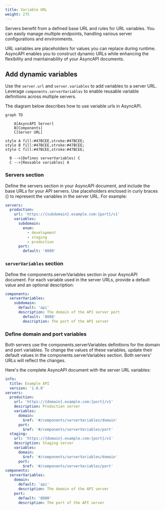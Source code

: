 ```yaml
---
title: Variable URL
weight: 275
---
```


Servers benefit from a defined base URL and rules for URL variables. You can easily manage multiple endpoints, handling various server configurations and environments.

URL variables are placeholders for values you can replace during runtime. AsyncAPI enables you to construct dynamic URLs while enhancing the flexibility and maintainability of your AsyncAPI documents.

## Add dynamic variables

Use the `server.url` and `server.variables` to add variables to a server URL. Leverage `components.serverVariables` to enable reusable variable definitions across multiple servers.

The diagram below describes how to use variable urls in AsyncAPI.

```mermaid
graph TD

    A[AsyncAPI Server]
    B[Components]
    C[Server URL]

style A fill:#47BCEE,stroke:#47BCEE;
style B fill:#47BCEE,stroke:#47BCEE;
style C fill:#47BCEE,stroke:#47BCEE;

  B -->|Defines serverVariables| C
  C -->|Reusable variables| A
```

### Servers section

Define the servers section in your AsyncAPI document, and include the base URLs for your API servers. Use placeholders enclosed in curly braces {} to represent the variables in the server URL. For example:

```yaml
servers:
  production:
    url: 'https://{subdomain}.example.com:{port}/v1'
    variables:
      subdomain:
        enum:
          - development
          - staging
          - production
      port:
        default: '8080'
```

### `serverVariables` section

Define the components.serverVariables section in your AsyncAPI document. For each variable used in the server URLs, provide a default value and an optional description:

```yaml
components:
  serverVariables:
    subdomain:
      default: 'api'
      description: The domain of the API server port
        default: '8080'
        description: The port of the API server
```

### Define domain and port variables

Both servers use the components.serverVariables definitions for the domain and port variables. To change the values of these variables, update their default values in the components.serverVariables section. Both servers' URLs will reflect the changes.

Here's the complete AsyncAPI document with the server URL variables:

```yaml
info:
  title: Example API
  version: '1.0.0'
servers:
  production:
    url: 'https://{domain}.example.com:{port}/v1'
    description: Production server
    variables:
      domain:
        $ref: '#/components/serverVariables/domain'
      port:
        $ref: '#/components/serverVariables/port'
  staging:
    url: 'https://{domain}.example.com:{port}/v1'
    description: Staging server
    variables:
      domain:
        $ref: '#/components/serverVariables/domain'
      port:
        $ref: '#/components/serverVariables/port'
components:
  serverVariables:
    domain:
      default: 'api'
      description: The domain of the API server
    port:
      default: '8080'
      description: The port of the API server
```

